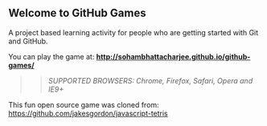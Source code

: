 ## Welcome to GitHub Games

A project based learning activity for people who are getting started with Git and GitHub.

You can play the game at: **http://sohambhattacharjee.github.io/github-games/**

>> _*SUPPORTED BROWSERS*: Chrome, Firefox, Safari, Opera and IE9+_

This fun open source game was cloned from: https://github.com/jakesgordon/javascript-tetris
